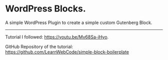 # WordPress Blocks.

A simple WordPress Plugin to create a simple custom Gutenberg Block.

---

Tutorial I followed: https://youtu.be/Mv68Sa-iHyo.

GitHub Repository of the tutorial: https://github.com/LearnWebCode/simple-block-boilerplate
